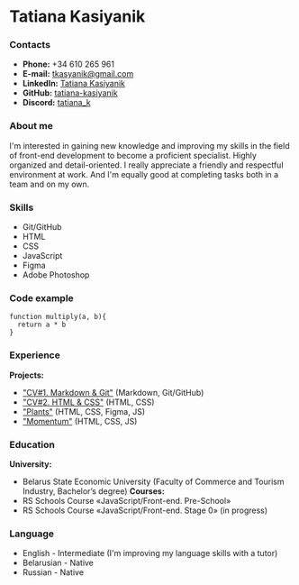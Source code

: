 # Tatiana Kasiyanik

### Contacts
* __Phone:__ +34 610 265 961
* __E-mail:__ tkasyanik@gmail.com
* __LinkedIn:__ [Tatiana Kasiyanik](https://www.linkedin.com/in/tatiana-kasiyanik-ba04b7257)
* __GitHub:__ [tatiana-kasiyanik](https://github.com/tatiana-kasiyanik)
* __Discord:__ [tatiana_k](https://discord.com/channels/@tatiana_k#9386)

### About me
   I'm interested in gaining new knowledge and improving my skills in the field of front-end development to become a proficient specialist. Highly organized and detail-oriented. I really appreciate a friendly and respectful environment at work. And I'm equally good at completing tasks both in a team and on my own.

### Skills
* Git/GitHub
* HTML
* CSS
* JavaScript
* Figma
* Adobe Photoshop

### Code example
```
function multiply(a, b){
  return a * b
}
```

### Experience
__Projects:__ 
* ["CV#1. Markdown & Git"](https://tatiana-kasiyanik.github.io/rsschool-cv/cv) (Markdown, Git/GitHub)
* ["CV#2. HTML & CSS"](https://tatiana-kasiyanik.github.io/rsschool-cv/) (HTML, CSS)
* ["Plants"](https://rolling-scopes-school.github.io/tatiana-kasiyanik-JSFEPRESCHOOL2022Q4/plants/) (HTML, CSS, Figma, JS)
* ["Momentum"](https://rolling-scopes-school.github.io/tatiana-kasiyanik-JSFEPRESCHOOL2022Q4/momentum/) (HTML, CSS, JS)

### Education
__University:__ 
* Belarus State Economic University (Faculty of Commerce and Tourism Industry, Bachelor’s degree)
__Courses:__ 
* RS Schools Course «JavaScript/Front-end. Pre-School»
* RS Schools Course «JavaScript/Front-end. Stage 0» (in progress)

### Language
* English - Intermediate (I'm improving my language skills with a tutor)
* Belarusian - Native
* Russian - Native